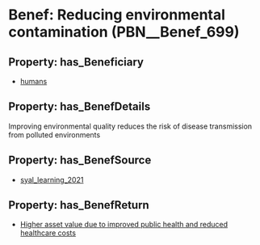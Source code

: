 # Benef: __Reducing environmental contamination__ (PBN__Benef_699)

## Property: has_Beneficiary

* [humans](../Stakeholder/PBN__Stakeholder_17)

## Property: has_BenefDetails

Improving environmental quality reduces the risk of disease transmission from polluted environments

## Property: has_BenefSource

* [syal_learning_2021](../Article/PBN__Article_137)

## Property: has_BenefReturn

* [Higher asset value due to improved public health and reduced healthcare costs](../BenefReturn/PBN__BenefReturn_745)

